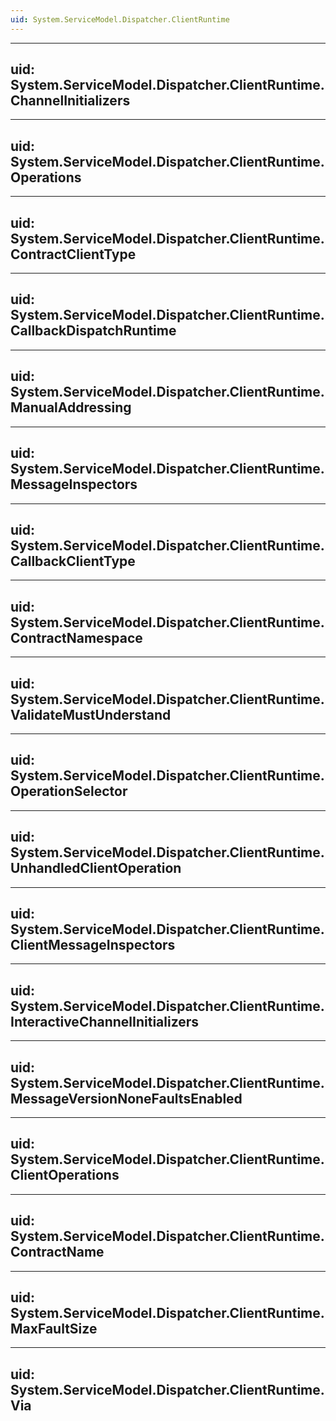 ```yaml
---
uid: System.ServiceModel.Dispatcher.ClientRuntime
---
```


---
uid: System.ServiceModel.Dispatcher.ClientRuntime.ChannelInitializers
---

---
uid: System.ServiceModel.Dispatcher.ClientRuntime.Operations
---

---
uid: System.ServiceModel.Dispatcher.ClientRuntime.ContractClientType
---

---
uid: System.ServiceModel.Dispatcher.ClientRuntime.CallbackDispatchRuntime
---

---
uid: System.ServiceModel.Dispatcher.ClientRuntime.ManualAddressing
---

---
uid: System.ServiceModel.Dispatcher.ClientRuntime.MessageInspectors
---

---
uid: System.ServiceModel.Dispatcher.ClientRuntime.CallbackClientType
---

---
uid: System.ServiceModel.Dispatcher.ClientRuntime.ContractNamespace
---

---
uid: System.ServiceModel.Dispatcher.ClientRuntime.ValidateMustUnderstand
---

---
uid: System.ServiceModel.Dispatcher.ClientRuntime.OperationSelector
---

---
uid: System.ServiceModel.Dispatcher.ClientRuntime.UnhandledClientOperation
---

---
uid: System.ServiceModel.Dispatcher.ClientRuntime.ClientMessageInspectors
---

---
uid: System.ServiceModel.Dispatcher.ClientRuntime.InteractiveChannelInitializers
---

---
uid: System.ServiceModel.Dispatcher.ClientRuntime.MessageVersionNoneFaultsEnabled
---

---
uid: System.ServiceModel.Dispatcher.ClientRuntime.ClientOperations
---

---
uid: System.ServiceModel.Dispatcher.ClientRuntime.ContractName
---

---
uid: System.ServiceModel.Dispatcher.ClientRuntime.MaxFaultSize
---

---
uid: System.ServiceModel.Dispatcher.ClientRuntime.Via
---

